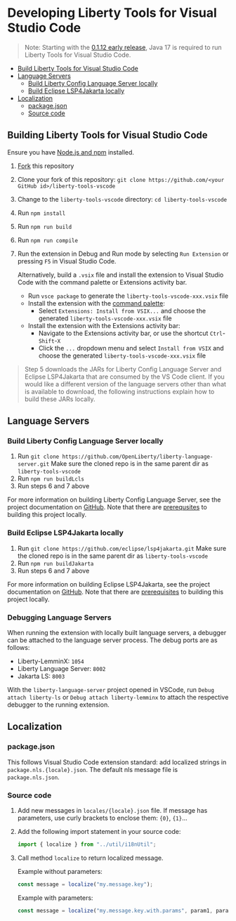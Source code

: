 # Developing Liberty Tools for Visual Studio Code

> Note: Starting with the [0.1.12 early release](https://github.com/OpenLiberty/liberty-tools-vscode/releases/tag/0.1.12), Java 17 is required to run Liberty Tools for Visual Studio Code.

- [Build Liberty Tools for Visual Studio Code](#build-liberty-tools-for-visual-studio-code)
- [Language Servers](#language-servers)
  - [Build Liberty Config Language Server locally](#build-liberty-config-language-server-locally)
  - [Build Eclipse LSP4Jakarta locally](#build-eclipse-lsp4jakarta-locally)
- [Localization](#localization)
  - [package.json](#packagejson)
  - [Source code](#source-code)

## Building Liberty Tools for Visual Studio Code

Ensure you have [Node.js and npm](https://docs.npmjs.com/downloading-and-installing-node-js-and-npm) installed.

1. [Fork](https://docs.github.com/en/get-started/quickstart/fork-a-repo#forking-a-repository) this repository
2. Clone your fork of this repository: `git clone https://github.com/<your GitHub id>/liberty-tools-vscode`
3. Change to the `liberty-tools-vscode` directory: `cd liberty-tools-vscode`
4. Run `npm install`
5. Run `npm run build`
6. Run `npm run compile`
7. Run the extension in Debug and Run mode by selecting `Run Extension` or pressing `F5` in Visual Studio Code.

   Alternatively, build a `.vsix` file and install the extension to Visual Studio Code with the command palette or Extensions activity bar.
   - Run `vsce package` to generate the `liberty-tools-vscode-xxx.vsix` file
   - Install the extension with the [command palette](https://docs.github.com/en/codespaces/codespaces-reference/using-the-vs-code-command-palette-in-codespaces#accessing-the-vs-code-command-palette):
     - Select `Extensions: Install from VSIX...` and choose the generated `liberty-tools-vscode-xxx.vsix` file
   - Install the extension with the Extensions activity bar:
     - Navigate to the Extensions activity bar, or use the shortcut `Ctrl`-`Shift`-`X`
     - Click the `...` dropdown menu and select `Install from VSIX` and choose the generated `liberty-tools-vscode-xxx.vsix` file

> Step 5 downloads the JARs for Liberty Config Language Server and Eclipse LSP4Jakarta that are consumed by the VS Code client.
If you would like a different version of the language servers other than what is available to download, the following instructions explain how to build these JARs locally.

## Language Servers

### Build Liberty Config Language Server locally

1. Run `git clone https://github.com/OpenLiberty/liberty-language-server.git`
    Make sure the cloned repo is in the same parent dir as `liberty-tools-vscode`
2. Run `npm run buildLcls`
3. Run steps 6 and 7 above

For more information on building Liberty Config Language Server, see the project documentation on [GitHub](https://github.com/OpenLiberty/liberty-language-server/blob/main/DEVELOPING.md). Note that there are [prerequsites](https://github.com/OpenLiberty/liberty-language-server/blob/main/DEVELOPING.md#prerequisites) to building this project locally.

### Build Eclipse LSP4Jakarta locally

1. Run `git clone https://github.com/eclipse/lsp4jakarta.git`
    Make sure the cloned repo is in the same parent dir as `liberty-tools-vscode`
2. Run `npm run buildJakarta`
3. Run steps 6 and 7 above

For more information on building Eclipse LSP4Jakarta, see the project documentation on [GitHub](https://github.com/eclipse/lsp4jakarta/blob/main/docs/BUILDING.md). Note that there are [prerequisites](https://github.com/eclipse/lsp4jakarta/blob/main/docs/BUILDING.md#prerequisites) to building this project locally.

### Debugging Language Servers
When running the extension with locally built language servers, a debugger can be attached to the language server process.
The debug ports are as follows:

- Liberty-LemminX: `1054`
- Liberty Language Server: `8002`
- Jakarta LS: `8003`


With the `liberty-language-server` project opened in VSCode, run `Debug attach liberty-ls` or `Debug attach liberty-lemminx` to attach the respective debugger to the running extension.

## Localization

### package.json

This follows Visual Studio Code extension standard: add localized strings in `package.nls.{locale}.json`.
The default nls message file is `package.nls.json`.

### Source code

1. Add new messages in `locales/{locale}.json` file.  If message has parameters, use curly brackets to enclose them: `{0}`, `{1}`...

2. Add the following import statement in your source code:

   ```ts
   import { localize } from "../util/i18nUtil";
   ```

3. Call method `localize` to return localized message.

   Example without parameters:

   ```ts
   const message = localize("my.message.key");
   ```

   Example with parameters:

   ```ts
   const message = localize("my.message.key.with.params", param1, param2);
   ```
